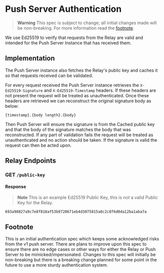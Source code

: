 # Push Server Authentication

> **Warning**
> This spec is subject to change; all initial changes made will be non-breaking. For more information read the [footnote](#footnote).

We use Ed25519 to verify that requests from the Relay are valid and intended for the Push Server Instance that has received them.

## Implementation
The Push Server instance also fetches the Relay's public key and caches it so that requests received can be validated. 

For every request received the Push Server instance retrieves the `X-Ed25519-Signature` and `X-Ed25519-Timestamp` headers. If these headers are 
not present the request will be treated as unauthenticated. Once these headers are retrieved we can reconstruct the original signature body as below:
```
{timestamp}.{body length}.{body}
```
Then Push Server will ensure the signature is from the Cached public key and that the body of the signature matches the body that was reconstructed. If
any part of validation fails the request will be treated as unauthenticated and no action should be taken. If the signature is valid the request can
then be acted upon.

## Relay Endpoints

### GET `/public-key`
#### Response
> **Note**
> This is an example Ed25519 Public Key, this is not a valid Public Key for the Relay.
```
693a98827a9c7e8f818af53b9720671eb4d3075815a8c2c8f6d0da12ba1aba7a
```

## Footnote
This is an initial authentication spec which keeps some acknowledged risks from the v1 push server. There are plans to improve upon this spec to
ensure there are no edge cases or other ways for either the Relay or Push Server to be mimicked/impersonated. Changes to this spec will initially
be non-breaking but there is a breaking change planned for some point in the future to use a more sturdy authentication system.

